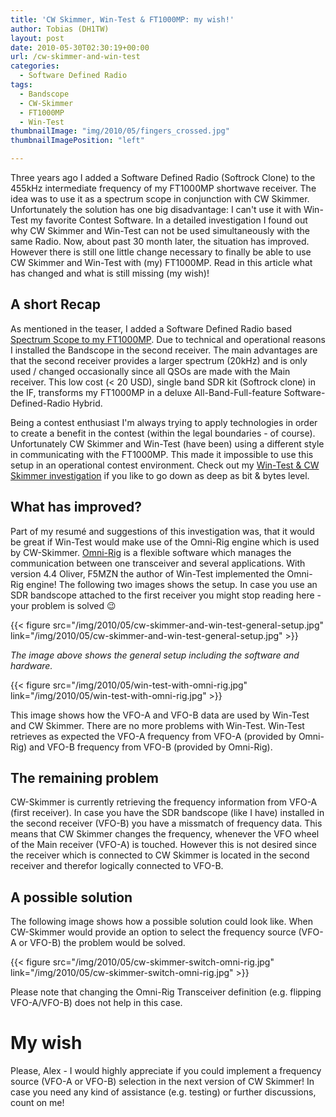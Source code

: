 ```yaml
---
title: 'CW Skimmer, Win-Test & FT1000MP: my wish!'
author: Tobias (DH1TW)
layout: post
date: 2010-05-30T02:30:19+00:00
url: /cw-skimmer-and-win-test
categories:
  - Software Defined Radio
tags:
  - Bandscope
  - CW-Skimmer
  - FT1000MP
  - Win-Test
thumbnailImage: "img/2010/05/fingers_crossed.jpg"
thumbnailImagePosition: "left"

---
```

Three years ago I added a Software Defined Radio (Softrock Clone) to the 455kHz intermediate frequency of my FT1000MP shortwave receiver. The idea was to use it as a spectrum scope in conjunction with CW Skimmer. Unfortunately the solution has one big disadvantage: I can't use it with Win-Test my favorite Contest Software. In a detailed investigation I found out why CW Skimmer and Win-Test can not be used simultaneously with the same Radio. Now, about past 30 month later, the situation has improved. However there is still one little change necessary to finally be able to use CW Skimmer and Win-Test with (my) FT1000MP. Read in this article what has changed and what is still missing (my wish)!
<!--more-->

## A short Recap

As mentioned in the teaser, I added a Software Defined Radio based [Spectrum Scope to my FT1000MP](https://www.dh1tw.de/bandscope-modification-yaesu-ft1000mp). Due to technical and operational reasons I installed the Bandscope in the second receiver. The main advantages are that the second receiver provides a larger spectrum (20kHz) and is only used / changed occasionally since all QSOs are made with the Main receiver. This low cost (< 20 USD), single band SDR kit (Softrock clone) in the IF, transforms my FT1000MP in a deluxe All-Band-Full-feature Software-Defined-Radio Hybrid.

Being a contest enthusiast I'm always trying to apply technologies in order to create a benefit in the contest (within the legal boundaries - of course). Unfortunately CW Skimmer and Win-Test (have been) using a different style in communicating with the FT1000MP. This made it impossible to use this setup in an operational contest environment. Check out my [Win-Test & CW Skimmer investigation](https://www.dh1tw.de/debugging-serial-port) if you like to go down as deep as bit & bytes level.

## What has improved?

Part of my resumé and suggestions of this investigation was, that it would be great if Win-Test would make use of the Omni-Rig engine which is used by CW-Skimmer. [Omni-Rig](http://www.dxatlas.com/omnirig) is a flexible software which manages the communication between one transceiver and several applications. With version 4.4 Oliver, F5MZN the author of Win-Test implemented the Omni-Rig engine! The following two images shows the setup. In case you use an SDR bandscope attached to the first receiver you might stop reading here - your problem is solved 😉

{{< figure src="/img/2010/05/cw-skimmer-and-win-test-general-setup.jpg"
  link="/img/2010/05/cw-skimmer-and-win-test-general-setup.jpg" >}}

_The image above shows the general setup including the software and hardware._

{{< figure src="/img/2010/05/win-test-with-omni-rig.jpg"
  link="/img/2010/05/win-test-with-omni-rig.jpg" >}}

This image shows how the VFO-A and VFO-B data are used by Win-Test and CW Skimmer. There are no more problems with Win-Test. Win-Test retrieves as expected the VFO-A frequency from VFO-A (provided by Omni-Rig) and VFO-B frequency from VFO-B (provided by Omni-Rig).

## The remaining problem

CW-Skimmer is currently retrieving the frequency information from VFO-A (first receiver). In case you have the SDR bandscope (like I have) installed in the second receiver (VFO-B) you have a missmatch of frequency data. This means that CW Skimmer changes the frequency, whenever the VFO wheel of the Main receiver (VFO-A) is touched. However this is not desired since the receiver which is connected to CW Skimmer is located in the second receiver and therefor logically connected to VFO-B.

## A possible solution

The following image shows how a possible solution could look like. When CW-Skimmer would provide an option to select the frequency source (VFO-A or VFO-B) the problem would be solved.

{{< figure src="/img/2010/05/cw-skimmer-switch-omni-rig.jpg"
  link="/img/2010/05/cw-skimmer-switch-omni-rig.jpg" >}}

Please note that changing the Omni-Rig Transceiver definition (e.g. flipping VFO-A/VFO-B) does not help in this case.

# My wish

Please, Alex - I would highly appreciate if you could implement a frequency source (VFO-A or VFO-B) selection in the next version of CW Skimmer! In case you need any kind of assistance (e.g. testing) or further discussions, count on me!